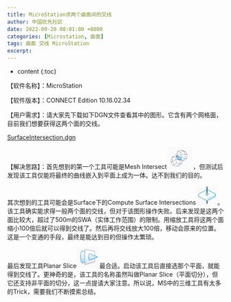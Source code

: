 ```yaml
---
title: MicroStation求两个曲面间的交线
author: 中国优先社区
date: 2022-09-20 08:01:00 +0800
categories: [Microstation, 曲面]
tags: 曲面 交线 MicroStation
excerpt: 
---
```

* content
{:toc}

【软件名称】：MicroStation

【软件版本】：CONNECT Edition 10.16.02.34

【用户需求】：请大家先下载如下DGN文件查看其中的图形。它含有两个网格面，目前我们想要获得这两个面的交线。

[SurfaceIntersection.dgn](https://communities.bentley.com/cfs-file/__key/communityserver-wikis-components-files/00-00-00-04-10/SurfaceIntersection.dgn)

【解决思路】：首先想到的第一个工具可能是Mesh Intersect![](/img/2022/2022-09-20-08-06-01.png)，但测试后发现该工具仅能将最终的曲线嵌入到平面上成为一体。达不到我们的目的。

其次想到的工具可能会是Surface下的Compute Surface Intersections![](/img/2022/%20.png)。该工具确实能求得一般两个面的交线，但对于该图形操作失败。后来发现是这两个面比较大，超过了500m的SWA（实体工作范围）的限制。用缩放工具将这两个面缩小100倍后就可以得到交线了。然后再将交线放大100倍，移动会原来的位置。这是一个变通的手段，最终是能达到目的但操作太繁琐。

最后发现工具Planar Slice![](/img/2022/2022-09-20-08-09-07.png)最合适。启动该工具后直接选那个平面，就能得到交线了。更神奇的是，该工具的名称虽然叫做Planar Slice（平面切分），但它还支持非平面的切分，这一点提请大家注意。所以说，MS中的三维工具有太多的Trick，需要我们不断摸索总结。